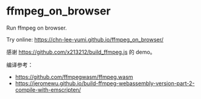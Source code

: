 # ffmpeg_on_browser

Run ffmpeg on browser.

Try online: https://chn-lee-yumi.github.io/ffmpeg_on_browser/

感谢 https://github.com/x213212/build_ffmpeg.js 的 demo。

编译参考：
- https://github.com/ffmpegwasm/ffmpeg.wasm
- https://jeromewu.github.io/build-ffmpeg-webassembly-version-part-2-compile-with-emscripten/
